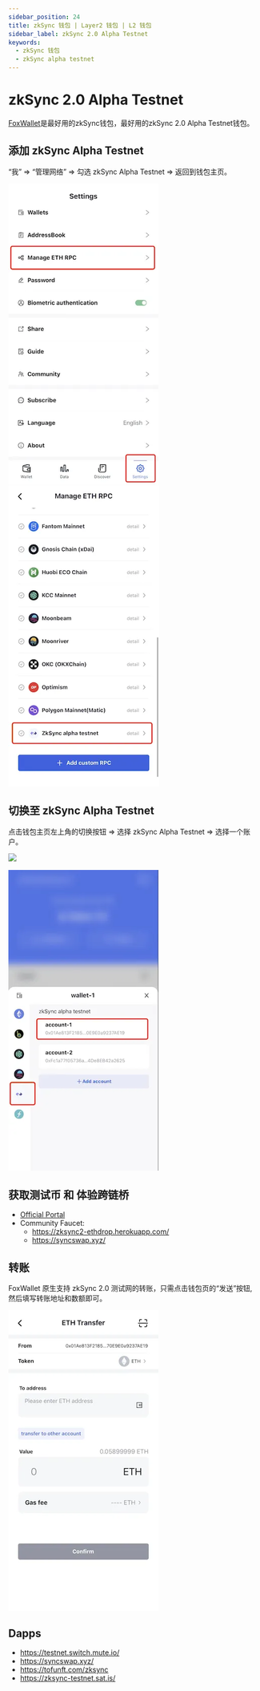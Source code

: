 ```yaml
---
sidebar_position: 24
title: zkSync 钱包 | Layer2 钱包 | L2 钱包
sidebar_label: zkSync 2.0 Alpha Testnet
keywords:
  - zkSync 钱包
  - zkSync alpha testnet
---
```


# zkSync 2.0 Alpha Testnet

[FoxWallet](https://foxwallet.com)是最好用的zkSync钱包，最好用的zkSync 2.0 Alpha Testnet钱包。

## 添加 zkSync Alpha Testnet

“我” => “管理网络” => 勾选 zkSync Alpha Testnet => 返回到钱包主页。

![](../img/manage-eth-rpc.webp)![](../img/add-zksync-alpha-testnet.webp)

## 切换至 zkSync Alpha Testnet

点击钱包主页左上角的切换按钮 => 选择 zkSync Alpha Testnet => 选择一个账户。

<img src="/img/docs/switch-entrance.webp" width="320" />

![](../img/switch-zksync-alpha-testnet.webp)

## 获取测试币 和 体验跨链桥

* [Official Portal](https://portal.zksync.io/)
* Community Faucet:
  * https://zksync2-ethdrop.herokuapp.com/
  * https://syncswap.xyz/


## 转账

FoxWallet 原生支持 zkSync 2.0 测试网的转账，只需点击钱包页的“发送”按钮, 然后填写转账地址和数额即可。

![](../img/zksync-transfer.webp)

## Dapps

* https://testnet.switch.mute.io/
* https://syncswap.xyz/
* https://tofunft.com/zksync
* https://zksync-testnet.sat.is/